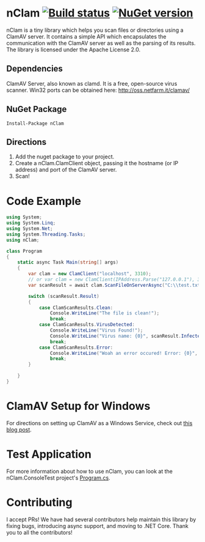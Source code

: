 # nClam  [![Build status](https://ci.appveyor.com/api/projects/status/bka4oktv8aw3r985?svg=true)](https://ci.appveyor.com/project/tekmaven/nclam) [![NuGet version](https://badge.fury.io/nu/nClam.svg)](https://badge.fury.io/nu/nClam) #
nClam is a tiny library which helps you scan files or directories using a ClamAV server.  It contains a simple API which encapsulates the communication with the ClamAV server as well as the parsing of its results.  The library is licensed under the Apache License 2.0.

## Dependencies
ClamAV Server, also known as clamd.  It is a free, open-source virus scanner.  Win32 ports can be obtained here: http://oss.netfarm.it/clamav/

## NuGet Package

    Install-Package nClam

## Directions
1. Add the nuget package to your project.
2. Create a nClam.ClamClient object, passing it the hostname (or IP address) and port of the ClamAV server.
3. Scan!

# Code Example
```csharp
using System;
using System.Linq;
using System.Net;
using System.Threading.Tasks;
using nClam;

class Program
{
    static async Task Main(string[] args)
    {
        var clam = new ClamClient("localhost", 3310);
		// or var clam = new ClamClient(IPAddress.Parse("127.0.0.1"), 3310);
        var scanResult = await clam.ScanFileOnServerAsync("C:\\test.txt");  //any file you would like!

        switch (scanResult.Result)
        {
            case ClamScanResults.Clean:
                Console.WriteLine("The file is clean!");
                break;
            case ClamScanResults.VirusDetected:
                Console.WriteLine("Virus Found!");
                Console.WriteLine("Virus name: {0}", scanResult.InfectedFiles.First().VirusName);
                break;
            case ClamScanResults.Error:
                Console.WriteLine("Woah an error occured! Error: {0}", scanResult.RawResult);
                break;
        }
        
    }
}
```

# ClamAV Setup for Windows
For directions on setting up ClamAV as a Windows Service, check out [this blog post](http://architectryan.com/2011/05/19/nclam-a-dotnet-library-to-virus-scan/).

# Test Application
For more information about how to use nClam, you can look at the nClam.ConsoleTest project's [Program.cs](https://github.com/tekmaven/nClam/blob/master/nClam.ConsoleTestC2/Program.cs).

# Contributing
I accept PRs!  We have had several contributors help maintain this library by fixing bugs, introducing async support, and moving to .NET Core.  Thank you to all the contributors!